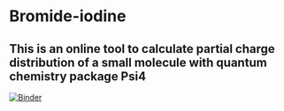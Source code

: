 # Bromide-iodine

## This is an online tool to calculate partial charge distribution of a small molecule with quantum chemistry package Psi4

[![Binder](https://mybinder.org/badge_logo.svg)](https://mybinder.org/v2/gl/quantaosun%2Fbr_partial_charges/main?labpath=Bromide_iodine.ipynb)
